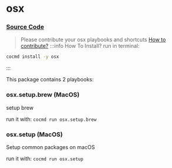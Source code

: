 # osx
### [ Source Code ](https://github.com/cocmd/hub/tree/master/packages/osx)
> Please contribute your osx playbooks and shortcuts
> [How to contribute?](https://cocmd.org/docs/contributing)
:::info How To Install?
run in terminal:
```bash
cocmd install -y osx
```
:::


This package contains 2 playbooks:

### osx.setup.brew (MacOS)
setup brew

run it with: `cocmd run osx.setup.brew`

### osx.setup (MacOS)
Setup common packages on macOS

run it with: `cocmd run osx.setup`




